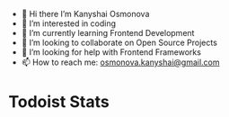 
- 👋 Hi there I’m Kanyshai Osmonova
- 👀 I’m interested in coding
- 🌱 I’m currently learning Frontend Development
- 👯 I’m looking to collaborate on Open Source Projects
- 🤔 I’m looking for help with Frontend Frameworks
- 📫 How to reach me: osmonova.kanyshai@gmail.com

# Todoist Stats

<!-- TODO-IST:START -->
<!-- TODO-IST:END -->
